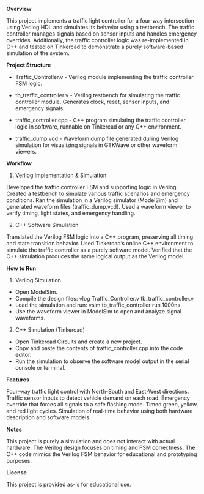 **Overview**

This project implements a traffic light controller for a four-way intersection using Verilog HDL and simulates its behavior using a testbench. The traffic controller manages signals based on sensor inputs and handles emergency overrides.
Additionally, the traffic controller logic was re-implemented in C++ and tested on Tinkercad to demonstrate a purely software-based simulation of the system.

**Project Structure**
- Traffic_Controller.v - 
Verilog module implementing the traffic controller FSM logic.

- tb_traffic_controller.v - 
Verilog testbench for simulating the traffic controller module. Generates clock, reset, sensor inputs, and emergency signals.

- traffic_controller.cpp - 
C++ program simulating the traffic controller logic in software, runnable on Tinkercad or any C++ environment.

- traffic_dump.vcd - 
Waveform dump file generated during Verilog simulation for visualizing signals in GTKWave or other waveform viewers.

**Workflow**
1. Verilog Implementation & Simulation
   
  Developed the traffic controller FSM and supporting logic in Verilog. Created a testbench to simulate various traffic scenarios and emergency conditions. Ran the simulation in a Verilog simulator (ModelSim) and generated waveform files (traffic_dump.vcd). Used a waveform viewer to verify timing, light states, and emergency handling.

2. C++ Software Simulation
   
  Translated the Verilog FSM logic into a C++ program, preserving all timing and state transition behavior. Used Tinkercad’s online C++ environment to simulate the traffic controller as a purely software model. Verified that the C++ simulation produces the same logical output as the Verilog model.

**How to Run**
1. Verilog Simulation
- Open ModelSim.
- Compile the design files:
    vlog Traffic_Controller.v tb_traffic_controller.v
- Load the simulation and run:
    vsim tb_traffic_controller
  run 1000ns
- Use the waveform viewer in ModelSim to open and analyze signal waveforms.

2. C++ Simulation (Tinkercad)
- Open Tinkercad Circuits and create a new project.
- Copy and paste the contents of traffic_controller.cpp into the code editor.
- Run the simulation to observe the software model output in the serial console or terminal.

**Features**

Four-way traffic light control with North-South and East-West directions.
Traffic sensor inputs to detect vehicle demand on each road.
Emergency override that forces all signals to a safe flashing mode.
Timed green, yellow, and red light cycles.
Simulation of real-time behavior using both hardware description and software models.

**Notes**

This project is purely a simulation and does not interact with actual hardware.
The Verilog design focuses on timing and FSM correctness.
The C++ code mimics the Verilog FSM behavior for educational and prototyping purposes.

**License**

This project is provided as-is for educational use.

